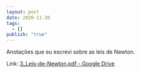 ```yaml
---
layout: post
date: 2020-11-20
tags:
  - []
publish: "true"
---
```


Anotações que eu escrevi sobre as leis de Newton. 

Link: [3\_Leis-de-Newton.pdf - Google Drive](https://drive.google.com/file/d/13ZoOLlvTeRrDWT727Fb5pjg9OWKwiO8c/view?usp=sharing)